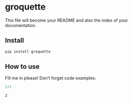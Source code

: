 # groquette


<!-- WARNING: THIS FILE WAS AUTOGENERATED! DO NOT EDIT! -->

This file will become your README and also the index of your
documentation.

## Install

``` sh
pip install groquette
```

## How to use

Fill me in please! Don’t forget code examples:

``` python
1+1
```

    2
